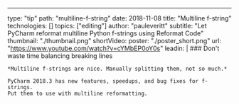 ---
type: "tip"
path: "multiline-f-string"
date: 2018-11-08
title: "Multiline f-string"
technologies: []
topics: ["editing"]
author: "pauleveritt"
subtitle: "Let PyCharm reformat multiline Python f-strings using Reformat Code"
thumbnail: "./thumbnail.png"
shortVideo:
    poster: "./poster_short.png"
    url: "https://www.youtube.com/watch?v=cYMbEP0oY0s"
leadin: |
    ### Don't waste time balancing breaking lines
    
    *Multiline f-strings are nice. Manually splitting them, not so much.*
    
    PyCharm 2018.3 has new features, speedups, and bug fixes for f-strings. 
    Put them to use with multiline reformatting.
    
